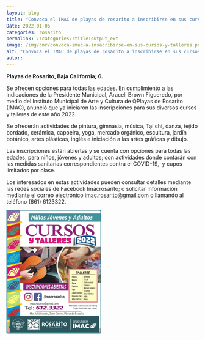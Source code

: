 ```yaml
---
layout: blog
title: "Convoca el IMAC de playas de rosarito a inscribirse en sus cursos y talleres 2022"
Date: 2022-01-06
categories: rosarito
permalink: /:categories/:title:output_ext
image: /img/cnr/convoca-imac-a-insacribirse-en-sus-cursos-y-talleres.png
alt: "Convoca el IMAC de playas de rosarito a inscribirse en sus cursos y talleres 2022"
autor:
---
```


**Playas de Rosarito, Baja California; 6.** 

Se ofrecen opciones para todas las edades.
En cumplimiento a las indicaciones de la Presidente Municipal, Araceli Brown Figueredo, por medio del Instituto Municipal de Arte y Cultura de QPlayas de Rosarito (IMAC), anunció que ya iniciaron las inscripciones para sus diversos cursos y talleres de este año 2022.

Se ofrecerán actividades de pintura, gimnasia, música, Tại chỉ, danza, tejido bordado, cerámica, capoeira, yoga, mercado orgánico, escultura, jardín botánico, artes plásticas, inglés e iniciación a las artes gráficas y dibujo.

Las inscripciones están abiertas y se cuenta con opciones para todas las edades, para niños, jóvenes y adultos; con actividades donde contarán con las medidas sanitarias correspondientes contra el COVID-19,  y cupos limitados por clase. 

Los interesados en estas actividades pueden consultar detalles mediante las redes sociales de Facebook Imacrosarito; o solicitar información mediante el correo electrónico imac.rosarito@gmail.com o llamando al teléfono (661) 6123322.

<div id="carouselExampleSlidesOnly" class="carousel slide" data-ride="carousel">
  <div class="carousel-inner">
    <div class="carousel-item active">
       <img class="d-block w-100" src="/img/cnr/convoca-imac-a-insacribirse-en-sus-cursos-y-talleres.png" loading="lazy"  alt="Convoca el IMAC de playas de rosarito a inscribirse en sus cursos y talleres 2022">
    </div>
  </div>
</div>